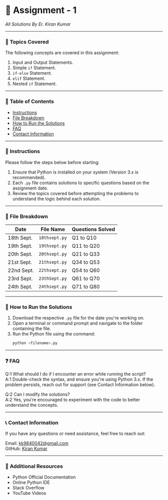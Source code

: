 # 📝 Assignment - 1  
<i>All Solutions By Er. Kiran Kumar</i>  

---

### 📘 **Topics Covered**  
The following concepts are covered in this assignment:  
1. Input and Output Statements.  
2. Simple `if` Statement.  
3. `if-else` Statement.  
4. `elif` Statement.  
5. Nested `if` Statement.  

---

### 📂 **Table of Contents**  
- [Instructions](#instructions)  
- [File Breakdown](#file-breakdown)  
- [How to Run the Solutions](#how-to-run-the-solutions)  
- [FAQ](#faq)  
- [Contact Information](#contact-information)

---

### 📜 **Instructions**  
Please follow the steps below before starting:  
1. Ensure that Python is installed on your system (Version 3.x is recommended).  
2. Each `.py` file contains solutions to specific questions based on the assignment date.  
3. Review the topics covered before attempting the problems to understand the logic behind each solution.  

---

### 📄 **File Breakdown**  

| Date         | File Name      | Questions Solved |  
|--------------|----------------|------------------|  
| 18th Sept.   | `18thsept.py`  | Q1 to Q10        |  
| 19th Sept.   | `19thsept.py`  | Q11 to Q20       |  
| 20th Sept.   | `20thsept.py`  | Q21 to Q33       |  
| 21st Sept.   | `21thsept.py`  | Q34 to Q53       |  
| 22nd Sept.   | `22thsept.py`  | Q54 to Q60       |  
| 23rd Sept.   | `23thSept.py`  | Q61 to Q70       |  
| 24th Sept.   | `24thsept.py`  | Q71 to Q80       |  

---

### 🚀 **How to Run the Solutions**  
1. Download the respective `.py` file for the date you're working on.  
2. Open a terminal or command prompt and navigate to the folder containing the file.  
3. Run the Python file using the command:  
   ```bash
   python <filename>.py

---

### ❓ **FAQ**
Q:1 What should I do if I encounter an error while running the script? <br>
A:1 Double-check the syntax, and ensure you're using Python 3.x. If the problem persists, reach out for support (see Contact Information below).

Q:2 Can I modify the solutions? <br>
A:2 Yes, you’re encouraged to experiment with the code to better understand the concepts.

---

### 📞 **Contact Information**
If you have any questions or need assistance, feel free to reach out:

Email: kk9840042@gmail.com <br>
GitHub: <a href="https://github.com/Kiran-pro2001"> Kiran Kumar </a>

---

### 📢 **Additional Resources**
- Python Official Documentation
- Online Python IDE
- Stack Overflow
- YouTube Videos

